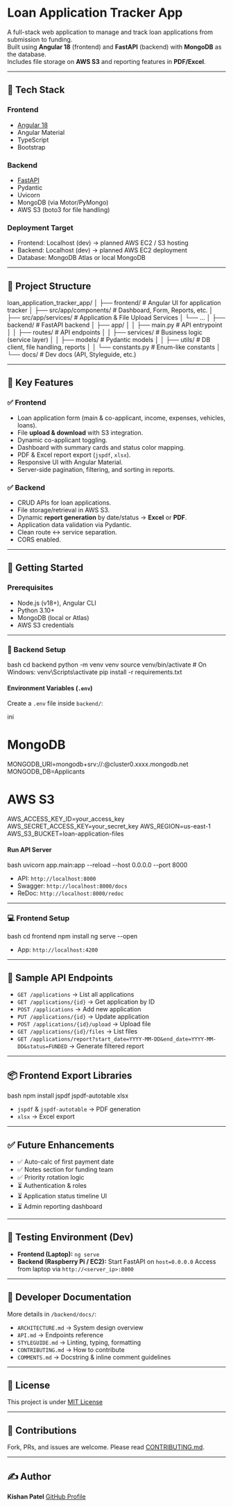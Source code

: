 # Loan Application Tracker App

A full-stack web application to manage and track loan applications from submission to funding.  
Built using **Angular 18** (frontend) and **FastAPI** (backend) with **MongoDB** as the database.  
Includes file storage on **AWS S3** and reporting features in **PDF/Excel**.

---

## 🔧 Tech Stack

### Frontend
- [Angular 18](https://angular.io/)
- Angular Material
- TypeScript
- Bootstrap

### Backend
- [FastAPI](https://fastapi.tiangolo.com/)
- Pydantic
- Uvicorn
- MongoDB (via Motor/PyMongo)
- AWS S3 (boto3 for file handling)

### Deployment Target
- Frontend: Localhost (dev) → planned AWS EC2 / S3 hosting
- Backend: Localhost (dev) → planned AWS EC2 deployment
- Database: MongoDB Atlas or local MongoDB

---

## 📂 Project Structure

loan_application_tracker_app/
│
├── frontend/                     # Angular UI for application tracker
│   ├── src/app/components/       # Dashboard, Form, Reports, etc.
│   ├── src/app/services/         # Application & File Upload Services
│   └── ...
│
├── backend/                      # FastAPI backend
│   ├── app/
│   │   ├── main.py               # API entrypoint
│   │   ├── routes/               # API endpoints
│   │   ├── services/             # Business logic (service layer)
│   │   ├── models/               # Pydantic models
│   │   ├── utils/                # DB client, file handling, reports
│   │   └── constants.py          # Enum-like constants
│   └── docs/                     # Dev docs (API, Styleguide, etc.)



---

## 🌟 Key Features

### ✅ Frontend
- Loan application form (main & co-applicant, income, expenses, vehicles, loans).
- File **upload & download** with S3 integration.
- Dynamic co-applicant toggling.
- Dashboard with summary cards and status color mapping.
- PDF & Excel report export (`jspdf`, `xlsx`).
- Responsive UI with Angular Material.
- Server-side pagination, filtering, and sorting in reports.

### ✅ Backend
- CRUD APIs for loan applications.
- File storage/retrieval in AWS S3.
- Dynamic **report generation** by date/status → **Excel** or **PDF**.
- Application data validation via Pydantic.
- Clean route ↔ service separation.
- CORS enabled.

---

## 🚀 Getting Started

### Prerequisites
- Node.js (v18+), Angular CLI
- Python 3.10+
- MongoDB (local or Atlas)
- AWS S3 credentials

---

### 🔧 Backend Setup

bash
cd backend
python -m venv venv
source venv/bin/activate  # On Windows: venv\Scripts\activate
pip install -r requirements.txt


#### Environment Variables (`.env`)

Create a `.env` file inside `backend/`:

ini
# MongoDB
MONGODB_URI=mongodb+srv://<username>:<password>@cluster0.xxxx.mongodb.net
MONGODB_DB=Applicants

# AWS S3
AWS_ACCESS_KEY_ID=your_access_key
AWS_SECRET_ACCESS_KEY=your_secret_key
AWS_REGION=us-east-1
AWS_S3_BUCKET=loan-application-files


#### Run API Server

bash
uvicorn app.main:app --reload --host 0.0.0.0 --port 8000


* API: `http://localhost:8000`
* Swagger: `http://localhost:8000/docs`
* ReDoc: `http://localhost:8000/redoc`

---

### 💻 Frontend Setup

bash
cd frontend
npm install
ng serve --open


* App: `http://localhost:4200`

---

## 🧪 Sample API Endpoints

* `GET /applications` → List all applications
* `GET /applications/{id}` → Get application by ID
* `POST /applications` → Add new application
* `PUT /applications/{id}` → Update application
* `POST /applications/{id}/upload` → Upload file
* `GET /applications/{id}/files` → List files
* `GET /applications/report?start_date=YYYY-MM-DD&end_date=YYYY-MM-DD&status=FUNDED` → Generate filtered report

---

## 📦 Frontend Export Libraries

bash
npm install jspdf jspdf-autotable xlsx


* `jspdf` & `jspdf-autotable` → PDF generation
* `xlsx` → Excel export

---

## ✅ Future Enhancements

* ✅ Auto-calc of first payment date
* ✅ Notes section for funding team
* ✅ Priority rotation logic
* ⏳ Authentication & roles
* ⏳ Application status timeline UI
* ⏳ Admin reporting dashboard

---

## 🧪 Testing Environment (Dev)

* **Frontend (Laptop):** `ng serve`
* **Backend (Raspberry Pi / EC2):**
  Start FastAPI on `host=0.0.0.0`
  Access from laptop via `http://<server_ip>:8000`

---

## 📖 Developer Documentation

More details in `/backend/docs/`:

* `ARCHITECTURE.md` → System design overview
* `API.md` → Endpoints reference
* `STYLEGUIDE.md` → Linting, typing, formatting
* `CONTRIBUTING.md` → How to contribute
* `COMMENTS.md` → Docstring & inline comment guidelines

---

## 📄 License

This project is under [MIT License](LICENSE)

---

## 🙌 Contributions

Fork, PRs, and issues are welcome. Please read [CONTRIBUTING.md](backend/docs/CONTRIBUTING.md).

---

## ✍️ Author

**Kishan Patel**
[GitHub Profile](https://github.com/ksp1510)
